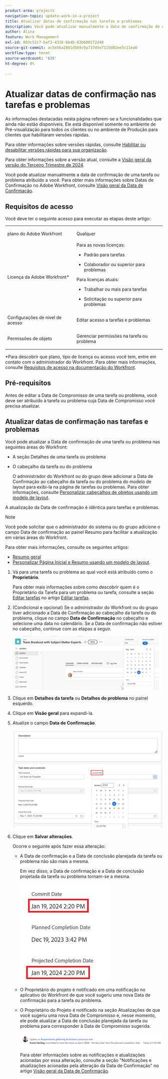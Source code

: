 ```yaml
---
product-area: projects
navigation-topic: update-work-in-a-project
title: Atualizar datas de confirmação nas tarefas e problemas
description: Você pode atualizar manualmente a data de confirmação de uma tarefa ou problema atribuído a você. Para obter mais informações sobre Datas de confirmação no Adobe Workfront, consulte Visão geral da Data de confirmação.
author: Alina
feature: Work Management
exl-id: 003c52c7-baf3-4316-bb4b-83b600172d48
source-git-commit: ac5e56a2881d589c9a737d5e7115d82ee5c11ea6
workflow-type: tm+mt
source-wordcount: '635'
ht-degree: 0%

---
```



# Atualizar datas de confirmação nas tarefas e problemas

<span class="preview">As informações destacadas nesta página referem-se a funcionalidades que ainda não estão disponíveis. Ele está disponível somente no ambiente de Pré-visualização para todos os clientes ou no ambiente de Produção para clientes que habilitaram versões rápidas.</span>

<span class="preview">Para obter informações sobre versões rápidas, consulte [Habilitar ou desabilitar versões rápidas para sua organização](/help/quicksilver/administration-and-setup/set-up-workfront/configure-system-defaults/enable-fast-release-process.md).</span>

<span class="preview">Para obter informações sobre a versão atual, consulte a [Visão geral da versão do Terceiro Trimestre de 2024](/help/quicksilver/product-announcements/product-releases/24-q3-release-activity/24-q3-release-overview.md).</span>

Você pode atualizar manualmente a data de confirmação de uma tarefa ou problema atribuído a você. Para obter mais informações sobre Datas de Confirmação no Adobe Workfront, consulte [Visão geral da Data de Confirmação](../../../manage-work/projects/updating-work-in-a-project/overview-of-commit-dates.md).

## Requisitos de acesso

<!--Audited: 01/2024-->

Você deve ter o seguinte acesso para executar as etapas deste artigo:

<table style="table-layout:auto"> 
 <col> 
 <col> 
 <tbody> 
  <tr> 
   <td role="rowheader">plano do Adobe Workfront</td> 
   <td> <p>Qualquer</p> </td> 
  </tr> 
  <tr> 
   <td role="rowheader">Licença da Adobe Workfront*</td> 
   <td> 
   Para as novas licenças:
   <ul>
   <li><p>Padrão para tarefas</p> </li>
   <li><p>Colaborador ou superior para problemas</p></li>
   </ul>
   Para licenças atuais:
<ul>
   <li><p>Trabalhar ou mais para tarefas</p></li> 
   <li><p>Solicitação ou superior para problemas</p></li>
</ul>

</td> 
  </tr> 
  <tr> 
   <td role="rowheader">Configurações de nível de acesso</td> 
   <td> <p>Editar acesso a tarefas e problemas</p> </td> 
  </tr> 
  <tr> 
   <td role="rowheader">Permissões de objeto</td> 
   <td> <p>Gerenciar permissões na tarefa ou problema</p> </td> 
  </tr> 
 </tbody> 
</table>

*Para descobrir que plano, tipo de licença ou acesso você tem, entre em contato com o administrador do Workfront. Para obter mais informações, consulte [Requisitos de acesso na documentação do Workfront](/help/quicksilver/administration-and-setup/add-users/access-levels-and-object-permissions/access-level-requirements-in-documentation.md).

## Pré-requisitos

Antes de editar a Data de Compromisso de uma tarefa ou problema, você deve ser atribuído à tarefa ou problema cuja Data de Compromisso você precisa atualizar.

## Atualizar datas de confirmação nas tarefas e problemas


Você pode atualizar a Data de confirmação de uma tarefa ou problema nas seguintes áreas do Workfront:

* A seção Detalhes de uma tarefa ou problema
* <span class="preview">O cabeçalho da tarefa ou do problema</span>

  <span class="preview">O administrador do Workfront ou do grupo deve adicionar a Data de Confirmação ao cabeçalho da tarefa ou do problema do modelo de layout para exibi-la na página de tarefas ou problemas.
Para obter informações, consulte [Personalizar cabeçalhos de objetos usando um modelo de layout](/help/quicksilver/administration-and-setup/customize-workfront/use-layout-templates/customize-object-headers.md).</span>

A atualização da Data de confirmação é idêntica para tarefas e problemas.

>[!NOTE]
>
>Você pode solicitar que o administrador do sistema ou do grupo adicione o campo Data de confirmação ao painel Resumo para facilitar a atualização em várias áreas do Workfront.
>
>Para obter mais informações, consulte os seguintes artigos:
>
>* [Resumo geral](/help/quicksilver/workfront-basics/the-new-workfront-experience/summary-overview.md)
>* [Personalizar Página Inicial e Resumo usando um modelo de layout](/help/quicksilver/administration-and-setup/customize-workfront/use-layout-templates/customize-home-summary-layout-template.md).


1. Vá para uma tarefa ou problema ao qual você está atribuído como o **Proprietário**.

   Para obter mais informações sobre como descobrir quem é o Proprietário da Tarefa para um problema ou tarefa, consulte a seção [Editar tarefas](../../../manage-work/tasks/manage-tasks/edit-tasks.md#assignments) no artigo [Editar tarefas](../../../manage-work/tasks/manage-tasks/edit-tasks.md).

1. <span class="preview">(Condicional e opcional) Se o administrador do Workfront ou do grupo tiver adicionado a Data de Confirmação ao cabeçalho da tarefa ou do problema, clique no campo **Data de Confirmação** no cabeçalho e selecione uma data no calendário. Se a Data de confirmação não estiver no cabeçalho, continue com as etapas a seguir. </span>

   <span class="preview">![](assets/commit-date-task-header.png)</span>

1. Clique em **Detalhes da tarefa** ou **Detalhes do problema** no painel esquerdo.
1. Clique em **Visão geral** para expandi-la.
1. Atualize o campo **Data de Confirmação**.

   ![](assets/task-commit-date-edit-highlighted-details-page.png)

1. Clique em **Salvar alterações**.

   Ocorre o seguinte após fazer essa alteração:

   * A Data de confirmação e a Data de conclusão planejada da tarefa ou problema não são mais a mesma.

     Em vez disso, a Data de confirmação e a Data de conclusão projetada da tarefa ou problema tornam-se a mesma.

     ![](assets/task-projected-completion-date-in-details-highlighted-nwe-350x230.png)

   * O Proprietário do projeto é notificado em uma notificação no aplicativo do Workfront de que você sugeriu uma nova Data de confirmação para a tarefa ou problema.
   * O Proprietário do Projeto é notificado na seção Atualizações de que você sugeriu uma nova Data de Compromisso e, nesse momento, ele pode atualizar a Data de conclusão planejada da tarefa ou problema para corresponder à Data de Compromisso sugerida.

     ![](assets/project-owner-notification-update-stream-that-commit-date-affects-project-timeline.png)


     <!--![](assets/project-owner-notification-update-stream-that-commit-date-affects-project-timeline-highlighted-nwe-350x139.png)-->

     Para obter informações sobre as notificações e atualizações acionadas por essa alteração, consulte a seção &quot;Notificações e atualizações acionadas pela alteração da Data de Confirmação&quot; no artigo [Visão geral da Data de Confirmação](/help/quicksilver/manage-work/projects/updating-work-in-a-project/overview-of-commit-dates.md).

<!--at the Production update stream when removing legacy - replace the last bullet with: The Project Owner is notified in the Systems Activity and the All tabs of the Updates section that you have suggested a new Commit Date. They can then update the Planned Completion Date accordingly by editing the task or the issue.-->
